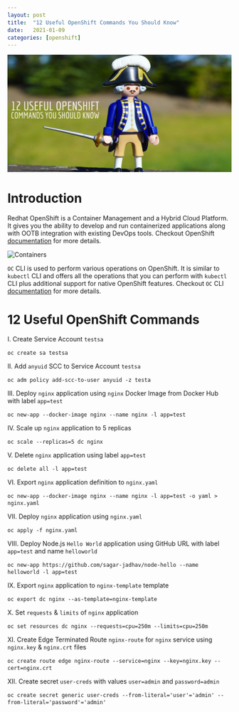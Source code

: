 ```yaml
---
layout: post
title:  "12 Useful OpenShift Commands You Should Know"
date:   2021-01-09
categories: [openshift]
---
```


![12 Useful OpenShift Commands You Should Know](https://raw.githubusercontent.com/sagar-jadhav/sagar-jadhav.github.io/master/static/img/_posts/openshift_commands.png)

# Introduction

Redhat OpenShift is a Container Management and a Hybrid Cloud Platform. It gives you the ability to develop and run containerized applications along with OOTB integration with existing DevOps tools. Checkout OpenShift [documentation](https://docs.openshift.com/) for more details.

![Containers](https://media.giphy.com/media/cUMNWzWZ5n75LvcCIe/giphy.gif)

`OC` CLI is used to perform various operations on OpenShift. It is similar to `kubectl` CLI and offers all the operations that you can perform with `kubectl` CLI plus additional support for native OpenShift features. Checkout `OC` CLI [documentation](https://docs.openshift.com/container-platform/4.6/cli_reference/openshift_cli/getting-started-cli.html#installing-the-cli) for more details.

# 12 Useful OpenShift Commands

I. Create Service Account `testsa`
````
oc create sa testsa
````
II. Add `anyuid` SCC to Service Account `testsa`
````
oc adm policy add-scc-to-user anyuid -z testa
````
III. Deploy `nginx` application using `nginx` Docker Image from Docker Hub with label `app=test`
````
oc new-app --docker-image nginx --name nginx -l app=test
````
IV. Scale up `nginx` application to 5 replicas
````
oc scale --replicas=5 dc nginx
````
V. Delete `nginx` application using label `app=test`
````
oc delete all -l app=test
````
VI. Export `nginx` application definition to `nginx.yaml`
````
oc new-app --docker-image nginx --name nginx -l app=test -o yaml > nginx.yaml
````
VII. Deploy `nginx` application using `nginx.yaml`
````
oc apply -f nginx.yaml
````
VIII. Deploy Node.js `Hello World` application using GitHub URL with label `app=test` and name `helloworld`
````
oc new-app https://github.com/sagar-jadhav/node-hello --name helloworld -l app=test
````
IX. Export `nginx` application to `nginx-template` template
````
oc export dc nginx --as-template=nginx-template
````
X. Set `requests` & `limits` of `nginx` application
````
oc set resources dc nginx --requests=cpu=250m --limits=cpu=250m
````
XI. Create Edge Terminated Route `nginx-route` for `nginx` service using `nginx.key` & `nginx.crt` files
````
oc create route edge nginx-route --service=nginx --key=nginx.key --cert=nginx.crt
````
XII. Create secret `user-creds` with values `user=admin` and `password=admin`
````
oc create secret generic user-creds --from-literal='user'='admin' --from-literal='password'='admin'
````